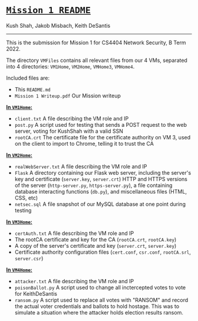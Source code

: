 # **<u>`Mission 1 README`</u>**

Kush Shah, Jakob Misbach, Keith DeSantis

___

This is the submission for Mission 1 for CS4404 Network Security, B Term 2022.

The directory `VMFiles` contains all relevant files from our 4 VMs, separated into 4 directories: `VM1Home`, `VM2Home`, `VMHome3`, `VMHome4`.

Included files are:

* This `README.md`
* `Mission 1 Writeup.pdf` Our Mission writeup

**<u> In `VM1Home`: </u>**
* `client.txt` A file describing the VM role and IP
* `post.py` A script used for testing that sends a POST request to the web server, voting for KushShah with a valid SSN
* `rootCA.crt` The certificate file for the certificate authority on VM 3, used on the client to import to Chrome, telling it to trust the CA

**<u> In `VM2Home`: </u>**

* `realWebServer.txt` A file describing the VM role and IP
* `Flask` A directory containing our Flask web server, including the server's key and certificate (`server.key`, `server.crt`) HTTP and HTTPS versions of the server (`http-server.py`, `https-server.py`), a file containing database interacting functions (`db.py`), and miscellaneous files (HTML, CSS, etc)
* `netsec.sql` A file snapshot of our MySQL database at one point during testing

**<u> In `VM3Home`: </u>**

* `certAuth.txt` A file describing the VM role and IP
* The rootCA certificate and key for the CA (`rootCA.crt`, `rootCA.key`)
* A copy of the server's certificate and key (`server.crt`, `server.key`)
* Certificate authority configuration files (`cert.conf`, `csr.conf`, `rootCA.srl`, `server.csr`)

**<u> In `VM4Home`: </u>**

* `attacker.txt` A file describing the VM role and IP
* `poisonBallot.py` A script used to change all inctercepted votes to vote for KeithDeSantis
* `ransom.py` A script used to replace all votes with "RANSOM" and record the actual voter credentials and ballots to hold hostage. This was to simulate a situation where the attacker holds election results ransom.